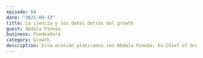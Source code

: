 ```yaml
---
episode: 60
date: "2021-09-13"
title: La ciencia y los datos detrás del growth
guest: Abdala Pineda
business: Fondeadora
category: Growth
description: Esta ocasión platicamos con Abdala Pineda, Ex-Chief of Growth de Fondeadora, la plataforma financiera con mayor crecimiento en México. Hablamos sobre event tracking y KPIs de crecimiento, como utilizar un CRM en tu empresa y como enfocarse en la data que tu startup necesita.
---
```

